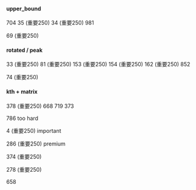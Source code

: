 #### upper_bound

704 35 (重要250) 34 (重要250) 981

69 (重要250)

#### rotated / peak

33 (重要250) 81 (重要250) 153 (重要250) 154 (重要250) 162 (重要250) 852

74 (重要250)

#### kth + matrix

378 (重要250) 668 719 373  

786 too hard

4 (重要250) important

286 (重要250) premium

374 (重要250)

278 (重要250)

658

